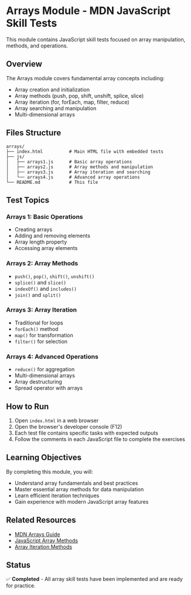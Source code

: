 # Arrays Module - MDN JavaScript Skill Tests

This module contains JavaScript skill tests focused on array manipulation, methods, and operations.

## Overview

The Arrays module covers fundamental array concepts including:

- Array creation and initialization
- Array methods (push, pop, shift, unshift, splice, slice)
- Array iteration (for, forEach, map, filter, reduce)
- Array searching and manipulation
- Multi-dimensional arrays

## Files Structure

```
arrays/
├── index.html          # Main HTML file with embedded tests
├── js/
│   ├── arrays1.js      # Basic array operations
│   ├── arrays2.js      # Array methods and manipulation
│   ├── arrays3.js      # Array iteration and searching
│   └── arrays4.js      # Advanced array operations
└── README.md           # This file
```

## Test Topics

### Arrays 1: Basic Operations

- Creating arrays
- Adding and removing elements
- Array length property
- Accessing array elements

### Arrays 2: Array Methods

- `push()`, `pop()`, `shift()`, `unshift()`
- `splice()` and `slice()`
- `indexOf()` and `includes()`
- `join()` and `split()`

### Arrays 3: Array Iteration

- Traditional for loops
- `forEach()` method
- `map()` for transformation
- `filter()` for selection

### Arrays 4: Advanced Operations

- `reduce()` for aggregation
- Multi-dimensional arrays
- Array destructuring
- Spread operator with arrays

## How to Run

1. Open `index.html` in a web browser
2. Open the browser's developer console (F12)
3. Each test file contains specific tasks with expected outputs
4. Follow the comments in each JavaScript file to complete the exercises

## Learning Objectives

By completing this module, you will:

- Understand array fundamentals and best practices
- Master essential array methods for data manipulation
- Learn efficient iteration techniques
- Gain experience with modern JavaScript array features

## Related Resources

- [MDN Arrays Guide](https://developer.mozilla.org/en-US/docs/Web/JavaScript/Reference/Global_Objects/Array)
- [JavaScript Array Methods](https://developer.mozilla.org/en-US/docs/Web/JavaScript/Reference/Global_Objects/Array#instance_methods)
- [Array Iteration Methods](https://developer.mozilla.org/en-US/docs/Web/JavaScript/Guide/Indexed_collections#array_methods)

## Status

✅ **Completed** - All array skill tests have been implemented and are ready for practice.
